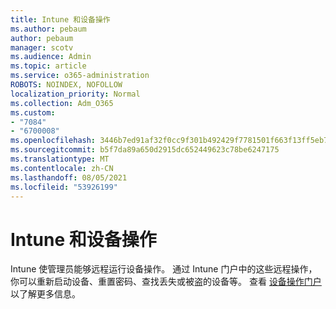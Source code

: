 ```yaml
---
title: Intune 和设备操作
ms.author: pebaum
author: pebaum
manager: scotv
ms.audience: Admin
ms.topic: article
ms.service: o365-administration
ROBOTS: NOINDEX, NOFOLLOW
localization_priority: Normal
ms.collection: Adm_O365
ms.custom:
- "7084"
- "6700008"
ms.openlocfilehash: 3446b7ed91af32f0cc9f301b492429f7781501f663f13ff5eb71374d23a65f83
ms.sourcegitcommit: b5f7da89a650d2915dc652449623c78be6247175
ms.translationtype: MT
ms.contentlocale: zh-CN
ms.lasthandoff: 08/05/2021
ms.locfileid: "53926199"
---
```

# <a name="intune-and-device-actions"></a>Intune 和设备操作

Intune 使管理员能够远程运行设备操作。 通过 Intune 门户中的这些远程操作，你可以重新启动设备、重置密码、查找丢失或被盗的设备等。 查看 [设备操作门户](https://docs.microsoft.com/mem/intune/remote-actions/) 以了解更多信息。
